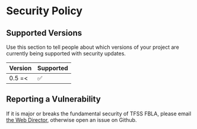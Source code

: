 # Security Policy

## Supported Versions

Use this section to tell people about which versions of your project are
currently being supported with security updates.

| Version | Supported          |
| ------- | ------------------ |
| 0.5 =<  | :white_check_mark: |

## Reporting a Vulnerability

If it is major or breaks the fundamental security of TFSS FBLA, please email [the Web Director](mailto:hey@rishi.cx), otherwise open an issue on Github.
